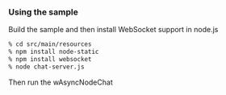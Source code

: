 ### Using the sample

Build the sample and then install WebSocket support in node.js

```bash
% cd src/main/resources
% npm install node-static
% npm install websocket
% node chat-server.js
```
Then run the wAsyncNodeChat

